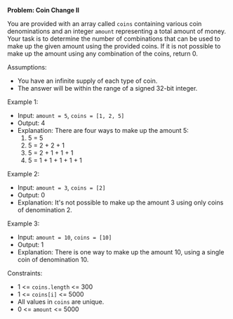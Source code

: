 **Problem: Coin Change II**

You are provided with an array called `coins` containing various coin denominations and an integer `amount` representing a total amount of money. Your task is to determine the number of combinations that can be used to make up the given amount using the provided coins. If it is not possible to make up the amount using any combination of the coins, return 0.

Assumptions:
- You have an infinite supply of each type of coin.
- The answer will be within the range of a signed 32-bit integer.

Example 1:
- Input: `amount = 5`, `coins = [1, 2, 5]`
- Output: 4
- Explanation: There are four ways to make up the amount 5:
  1. 5 = 5
  2. 5 = 2 + 2 + 1
  3. 5 = 2 + 1 + 1 + 1
  4. 5 = 1 + 1 + 1 + 1 + 1

Example 2:
- Input: `amount = 3`, `coins = [2]`
- Output: 0
- Explanation: It's not possible to make up the amount 3 using only coins of denomination 2.

Example 3:
- Input: `amount = 10`, `coins = [10]`
- Output: 1
- Explanation: There is one way to make up the amount 10, using a single coin of denomination 10.

Constraints:
- 1 <= `coins.length` <= 300
- 1 <= `coins[i]` <= 5000
- All values in `coins` are unique.
- 0 <= `amount` <= 5000
